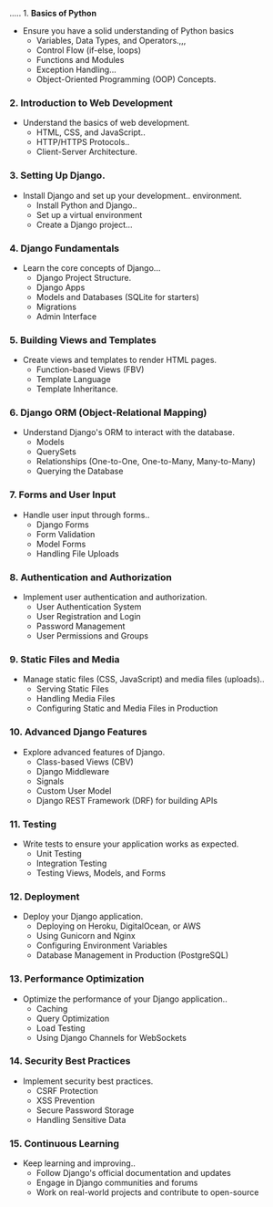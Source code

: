 ..... 1. **Basics of Python**
- Ensure you have a solid understanding of Python basics
  - Variables, Data Types, and Operators.,,,
  - Control Flow (if-else, loops)
  - Functions and Modules
  - Exception Handling...
  - Object-Oriented Programming (OOP) Concepts.

### 2. **Introduction to Web Development**
- Understand the basics of web development.
  - HTML, CSS, and JavaScript..
  - HTTP/HTTPS Protocols..
  - Client-Server Architecture.

### 3. **Setting Up Django**.
- Install Django and set up your development.. environment.
  - Install Python and Django..
  - Set up a virtual environment
  - Create a Django project...

### 4. **Django Fundamentals**
- Learn the core concepts of Django...
  - Django Project Structure.
  - Django Apps
  - Models and Databases (SQLite for starters)
  - Migrations
  - Admin Interface

### 5. **Building Views and Templates**
- Create views and templates to render HTML pages.
  - Function-based Views (FBV)
  - Template Language
  - Template Inheritance.

### 6. **Django ORM (Object-Relational Mapping)**
- Understand Django's ORM to interact with the database.
  - Models
  - QuerySets
  - Relationships (One-to-One, One-to-Many, Many-to-Many)
  - Querying the Database

### 7. **Forms and User Input**
- Handle user input through forms..
  - Django Forms
  - Form Validation
  - Model Forms
  - Handling File Uploads

### 8. **Authentication and Authorization**
- Implement user authentication and authorization.
  - User Authentication System
  - User Registration and Login
  - Password Management
  - User Permissions and Groups

### 9. **Static Files and Media**
- Manage static files (CSS, JavaScript) and media files (uploads)..
  - Serving Static Files
  - Handling Media Files
  - Configuring Static and Media Files in Production

### 10. **Advanced Django Features**
- Explore advanced features of Django.
  - Class-based Views (CBV)
  - Django Middleware
  - Signals
  - Custom User Model
  - Django REST Framework (DRF) for building APIs

### 11. **Testing**
- Write tests to ensure your application works as expected.
  - Unit Testing
  - Integration Testing
  - Testing Views, Models, and Forms

### 12. **Deployment**
- Deploy your Django application.
  - Deploying on Heroku, DigitalOcean, or AWS
  - Using Gunicorn and Nginx
  - Configuring Environment Variables
  - Database Management in Production (PostgreSQL)

### 13. **Performance Optimization**
- Optimize the performance of your Django application..
  - Caching
  - Query Optimization
  - Load Testing
  - Using Django Channels for WebSockets

### 14. **Security Best Practices**
- Implement security best practices.
  - CSRF Protection
  - XSS Prevention
  - Secure Password Storage
  - Handling Sensitive Data

### 15. **Continuous Learning**
- Keep learning and improving..
  - Follow Django's official documentation and updates
  - Engage in Django communities and forums
  - Work on real-world projects and contribute to open-source


